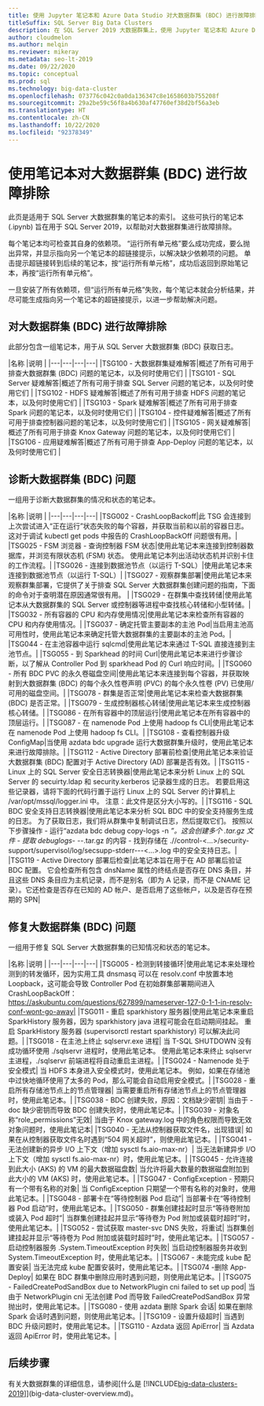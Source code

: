 ```yaml
---
title: 使用 Jupyter 笔记本和 Azure Data Studio 对大数据群集 (BDC) 进行故障排除
titleSuffix: SQL Server Big Data Clusters
description: 在 SQL Server 2019 大数据群集上，使用 Jupyter 笔记本和 Azure Data Studio 对 BDC 进行故障排除。
author: cloudmelon
ms.author: melqin
ms.reviewer: mikeray
ms.metadata: seo-lt-2019
ms.date: 09/22/2020
ms.topic: conceptual
ms.prod: sql
ms.technology: big-data-cluster
ms.openlocfilehash: 073776c042c0a0da136347c8e1658603b755208f
ms.sourcegitcommit: 29a2be59c56f8a4b630af47760ef38d2bf56a3eb
ms.translationtype: HT
ms.contentlocale: zh-CN
ms.lasthandoff: 10/22/2020
ms.locfileid: "92378349"
---
```

# <a name="troubleshooting-big-data-clusters-bdc-with-notebooks"></a>使用笔记本对大数据群集 (BDC) 进行故障排除

此页是适用于 SQL Server 大数据群集的笔记本的索引。 这些可执行的笔记本 (.ipynb) 旨在用于 SQL Server 2019，以帮助对大数据群集进行故障排除。

每个笔记本均可检查其自身的依赖项。 “运行所有单元格”要么成功完成，要么抛出异常，并显示指向另一个笔记本的超链接提示，以解决缺少依赖项的问题。 单击提示超链接转到后续的笔记本，按“运行所有单元格”，成功后返回到原始笔记本，再按“运行所有单元格”。

一旦安装了所有依赖项，但“运行所有单元格”失败，每个笔记本就会分析结果，并尽可能生成指向另一个笔记本的超链接提示，以进一步帮助解决问题。


## <a name="troubleshooting-big-data-cluster-bdc"></a>对大数据群集 (BDC) 进行故障排除

此部分包含一组笔记本，用于从 SQL Server 大数据群集 (BDC) 获取日志。

|名称 |说明 |
|---|---|---|---|
|TSG100 - 大数据群集疑难解答|概述了所有可用于排查大数据群集 (BDC) 问题的笔记本，以及何时使用它们  |
|TSG101 - SQL Server 疑难解答|概述了所有可用于排查 SQL Server 问题的笔记本，以及何时使用它们  |
|TSG102 - HDFS 疑难解答|概述了所有可用于排查 HDFS 问题的笔记本，以及何时使用它们  |
|TSG103 - Spark 疑难解答|概述了所有可用于排查 Spark 问题的笔记本，以及何时使用它们  |
|TSG104 - 控件疑难解答|概述了所有可用于排查控制器问题的笔记本，以及何时使用它们  |
|TSG105 - 网关疑难解答|概述了所有可用于排查 Knox Gateway 问题的笔记本，以及何时使用它们  |
|TSG106 - 应用疑难解答|概述了所有可用于排查 App-Deploy 问题的笔记本，以及何时使用它们  |



## <a name="diagnose-issues-from-big-data-clusters-bdc"></a>诊断大数据群集 (BDC) 问题

一组用于诊断大数据群集的情况和状态的笔记本。

|名称 |说明 |
|---|---|---|---|
|TSG002 - CrashLoopBackoff|此 TSG 会连接到上次尝试进入“正在运行”状态失败的每个容器，并获取当前和以前的容器日志。 这对于调试 kubectl get pods 中报告的 CrashLoopBackOff 问题很有用。|
|TSG025 - FSM 浏览器 - 查询控制器 FSM 状态|使用此笔记本来连接到控制器数据库，并浏览有限状态机 (FSM) 状态。 使用此笔记本列出活动状态机并识别卡住的工作流程。|
|TSG026 - 连接到数据池节点（以运行 T-SQL）|使用此笔记本来连接到数据池节点（以运行 T-SQL）|
|TSG027 - 观察群集部署|使用此笔记本来观察群集部署，它提供了关于排查 SQL Server 大数据群集创建问题的指南，下面的命令对于查明潜在原因通常很有用。 |
|TSG029 - 在群集中查找转储|使用此笔记本从大数据群集的 SQL Server 或控制器等进程中查找核心转储和小型转储。|
|TSG032 - 所有容器的 CPU 和内存使用情况|使用此笔记本来检查所有容器的 CPU 和内存使用情况。|
|TSG037 - 确定托管主要副本的主池 Pod|当启用主池高可用性时，使用此笔记本来确定托管大数据群集的主要副本的主池 Pod。|
|TSG044 - 在主池容器中运行 sqlcmd|使用此笔记本来通过 T-SQL 直接连接到主池节点。|
|TSG055 - 到 Sparkhead 的时间 Curl|使用此笔记本来进行步骤诊断，以了解从 Controller Pod 到 sparkhead Pod 的 Curl 响应时间。|
|TSG060 - 所有 BDC PVC 的永久卷磁盘空间|使用此笔记本来连接到每个容器，并获取映射到大数据群集 (BDC) 的每个永久性卷声明 (PVC) 的每个永久性卷 (PV) 已使用/可用的磁盘空间。|
|TSG078 - 群集是否正常|使用此笔记本来检查大数据群集 (BDC) 是否正常。|
|TSG079 - 生成控制器核心转储|使用此笔记本来生成控制器核心转储。|
|TSG086 - 在所有容器中的顶层运行|使用此笔记本在所有容器中的顶层运行。|
|TSG087 - 在 namenode Pod 上使用 hadoop fs CLI|使用此笔记本在 namenode Pod 上使用 hadoop fs CLI。|
|TSG108 - 查看控制器升级 ConfigMap|当使用 azdata bdc upgrade 运行大数据群集升级时，使用此笔记本来进行故障排除。|
|TSG112 - Active Directory 部署前检查|使用此笔记本来验证大数据群集 (BDC) 配置对于 Active Directory (AD) 部署是否有效。|
|TSG115 - Linux 上的 SQL Server 安全日志转换器|使用此笔记本来分析 Linux 上的 SQL Server 的 secuirty.ldap 和 security.kerberos 记录器生成的日志。 若要启用这些记录器，请将下面的代码行置于运行 Linux 上的 SQL Server 的计算机上 /var/opt/mssql/logger.ini 中。 注意：此文件是区分大小写的。|
|TSG116 - SQL BDC 安全支持日志转换器|使用此笔记本来分析 SQL BDC 中的安全支持服务生成的日志。 为了获取日志，我们将从群集中复制调试日志，然后提取它们。 按照以下步骤操作 - 运行“azdata bdc debug copy-logs -n <namespace> *”。这会创建多个 .tar.gz 文件 - 提取 debuglogs-* <namespace>-<date>-<time>.tar.gz 的内容 - 找到存储在 ./<namespace>/control-<…>/security-support/supervisol/log/secsupp-stderr---<…>.log 中的安全支持日志。|
|TSG119 - Active Directory 部署后检查|此笔记本旨在用于在 AD 部署后验证 BDC 配置。 它会检查所有包含 dnsName 属性的终结点是否存在 DNS 条目，并且这些 DNS 条目应为主机记录，而不是别名（即为 A 记录，而不是 CNAME 记录）。它还检查是否存在已知的 AD 帐户、是否启用了这些帐户，以及是否存在预期的 SPN|






## <a name="repair-issues-from-big-data-clusters-bdc"></a>修复大数据群集 (BDC) 问题

一组用于修复 SQL Server 大数据群集的已知情况和状态的笔记本。

|名称 |说明 |
|---|---|---|---|
|TSG005 - 检测到转接循环|使用此笔记本来处理检测到的转发循环，因为实用工具 dnsmasq 可以在 resolv.conf 中放置本地 Loopback，这可能会导致 Controller Pod 在初始群集部署期间进入 CrashLoopBackOff： https://askubuntu.com/questions/627899/nameserver-127-0-1-1-in-resolv-conf-wont-go-away|
|TSG011 - 重启 sparkhistory 服务器|使用此笔记本来重启 SparkHistory 服务器，因为 sparkhistory java 进程可能会在启动期间挂起。 重启 SparkHistory 服务器 (supervisorctl restart sparkhistory) 可以解决此问题。|
|TSG018 - 在主池上终止 sqlservr.exe 进程| 当 T-SQL SHUTDOWN 没有成功循环使用 ./sqlservr 进程时，使用此笔记本。 使用此笔记本来终止 sqlservr 主进程，./sqlservr 前端进程将自动重启主进程。|
|TSG024 - Namenode 处于安全模式| 当 HDFS 本身进入安全模式时，使用此笔记本。 例如，如果在存储池中过快地循环使用了太多的 Pod，那么可能会自动启用安全模式。|
|TSG028 - 重启所有存储池节点上的节点管理器| 当需要重启所有存储池节点上的节点管理器时，使用此笔记本。|
|TSG038 - BDC 创建失败，原因：文档缺少密钥| 当由于 - doc 缺少密钥而导致 BDC 创建失败时，使用此笔记本。|
|TSG039 - 对象名称“role_permissions”无效| 当由于 Knox gateway.log 中的角色权限而导致无效对象问题时，使用此笔记本|
|TSG040 - 无法从控制器获取文件名，出现错误| 如果在从控制器获取文件名时遇到“504 网关超时”，则使用此笔记本。|
|TSG041 - 无法创建新的异步 I/O 上下文（增加 sysctl fs.aio-max-nr）| 当无法新建异步 I/O 上下文（增加 sysctl fs.aio-max-nr）时，使用此笔记本。|
|TSG045 - 允许连接到此大小 (AKS) 的 VM 的最大数据磁盘数| 当允许将最大数量的数据磁盘附加到此大小的 VM (AKS) 时，使用此笔记本。|
|TSG047 - ConfigException - 预期只有一个带有名称的对象| 当 ConfigException 只期望一个带有名称的对象时，使用此笔记本。|
|TSG048 - 部署卡在“等待控制器 Pod 启动”| 当部署卡在“等待控制器 Pod 启动”时，使用此笔记本。|
|TSG050 - 群集创建挂起时显示“等待卷附加或装入 Pod 超时”| 当群集创建挂起并显示“等待卷为 Pod 附加或装载时超时”时，使用此笔记本。|
|TSG052 - 尝试获取 master-svc DNS 失败，将重试| 当群集创建挂起并显示“等待卷为 Pod 附加或装载时超时”时，使用此笔记本。|
|TSG057 - 启动控制器服务 .System.TimeoutException 时失败| 当启动控制器服务并收到 System.TimeoutException 时，使用此笔记本。|
|TSG067 - 未能完成 kube 配置安装| 当无法完成 kube 配置安装时，使用此笔记本。|
|TSG074 -删除 App-Deploy| 如果在 BDC 群集中删除应用时遇到问题，则使用此笔记本。|
|TSG075 - FailedCreatePodSandBox due to NetworkPlugin cni failed to set up pod| 当由于 NetworkPlugin cni 无法创建 Pod 而导致 FailedCreatePodSandBox 异常抛出时，使用此笔记本。|
|TSG080 - 使用 azdata 删除 Spark 会话| 如果在删除 Spark 会话时遇到问题，则使用此笔记本。|
|TSG109 - 设置升级超时| 当遇到 BDC 升级问题时，使用此笔记本。|
|TSG110 - Azdata 返回 ApiError| 当 Azdata 返回 ApiError 时，使用此笔记本。|

## <a name="next-steps"></a>后续步骤

有关大数据群集的详细信息，请参阅[什么是 [!INCLUDE[big-data-clusters-2019](../includes/ssbigdataclusters-ss-nover.md)]](big-data-cluster-overview.md)。

